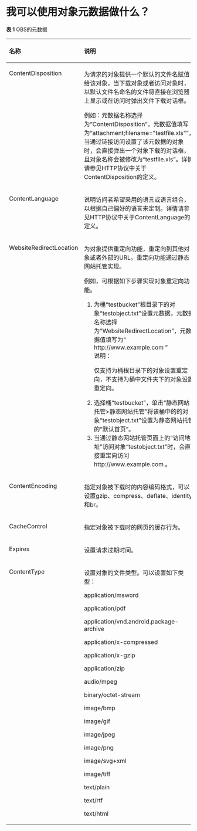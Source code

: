 # 我可以使用对象元数据做什么？<a name="obs_faq_0055"></a>

**表 1**  OBS的元数据

<a name="table72562444237"></a>
<table><thead align="left"><tr id="zh-cn_topic_0129289106_r40d16ee062c8406e9b4bfa133383394b"><th class="cellrowborder" valign="top" width="34.589999999999996%" id="mcps1.2.3.1.1"><p id="zh-cn_topic_0129289106_a5bcb1f27f2e6434482cec614651aa348"><a name="zh-cn_topic_0129289106_a5bcb1f27f2e6434482cec614651aa348"></a><a name="zh-cn_topic_0129289106_a5bcb1f27f2e6434482cec614651aa348"></a>名称</p>
</th>
<th class="cellrowborder" valign="top" width="65.41%" id="mcps1.2.3.1.2"><p id="zh-cn_topic_0129289106_a1298648fc238467db505e62d55dce601"><a name="zh-cn_topic_0129289106_a1298648fc238467db505e62d55dce601"></a><a name="zh-cn_topic_0129289106_a1298648fc238467db505e62d55dce601"></a>说明</p>
</th>
</tr>
</thead>
<tbody><tr id="zh-cn_topic_0129289106_raeaa496cd5104fc7993613258270efa7"><td class="cellrowborder" valign="top" width="34.589999999999996%" headers="mcps1.2.3.1.1 "><p id="zh-cn_topic_0129289106_a0372510a577b45d3bd87af2da191354b"><a name="zh-cn_topic_0129289106_a0372510a577b45d3bd87af2da191354b"></a><a name="zh-cn_topic_0129289106_a0372510a577b45d3bd87af2da191354b"></a>ContentDisposition</p>
</td>
<td class="cellrowborder" valign="top" width="65.41%" headers="mcps1.2.3.1.2 "><p id="zh-cn_topic_0129289106_ad2074dcb13754e11b486bc520171189d"><a name="zh-cn_topic_0129289106_ad2074dcb13754e11b486bc520171189d"></a><a name="zh-cn_topic_0129289106_ad2074dcb13754e11b486bc520171189d"></a>为请求的对象提供一个默认的文件名赋值给该对象，当下载对象或者访问对象时，以默认文件名命名的文件将直接在浏览器上显示或在访问时弹出文件下载对话框。</p>
<p id="zh-cn_topic_0129289106_ac05b69907c674bcab5c4494f2ebb3afe"><a name="zh-cn_topic_0129289106_ac05b69907c674bcab5c4494f2ebb3afe"></a><a name="zh-cn_topic_0129289106_ac05b69907c674bcab5c4494f2ebb3afe"></a>例如：元数据名称选择为“ContentDisposition”，元数据值填写为“attachment;filename="testfile.xls"”，当通过链接访问设置了该元数据的对象时，会直接弹出一个对象下载的对话框，且对象名称会被修改为“testfile.xls”。详情请参见HTTP协议中关于ContentDisposition的定义。</p>
</td>
</tr>
<tr id="zh-cn_topic_0129289106_r01c36a4b317a461293129ce020122bbe"><td class="cellrowborder" valign="top" width="34.589999999999996%" headers="mcps1.2.3.1.1 "><p id="zh-cn_topic_0129289106_zh-cn_topic_0047496338_p746994151941"><a name="zh-cn_topic_0129289106_zh-cn_topic_0047496338_p746994151941"></a><a name="zh-cn_topic_0129289106_zh-cn_topic_0047496338_p746994151941"></a>ContentLanguage</p>
</td>
<td class="cellrowborder" valign="top" width="65.41%" headers="mcps1.2.3.1.2 "><p id="zh-cn_topic_0129289106_p1366173895810"><a name="zh-cn_topic_0129289106_p1366173895810"></a><a name="zh-cn_topic_0129289106_p1366173895810"></a>说明访问者希望采用的语言或语言组合，以根据自己偏好的语言来定制。详情请参见HTTP协议中关于ContentLanguage的定义。</p>
</td>
</tr>
<tr id="zh-cn_topic_0129289106_r168517bc0acb475fb3e6f23add45cf70"><td class="cellrowborder" valign="top" width="34.589999999999996%" headers="mcps1.2.3.1.1 "><p id="zh-cn_topic_0129289106_a4aa323a101b640fe87e364b6212b51ce"><a name="zh-cn_topic_0129289106_a4aa323a101b640fe87e364b6212b51ce"></a><a name="zh-cn_topic_0129289106_a4aa323a101b640fe87e364b6212b51ce"></a>WebsiteRedirectLocation</p>
</td>
<td class="cellrowborder" valign="top" width="65.41%" headers="mcps1.2.3.1.2 "><p id="zh-cn_topic_0129289106_zh-cn_topic_0047496338_p297677011524"><a name="zh-cn_topic_0129289106_zh-cn_topic_0047496338_p297677011524"></a><a name="zh-cn_topic_0129289106_zh-cn_topic_0047496338_p297677011524"></a>为对象提供重定向功能，重定向到其他对象或者外部的URL。重定向功能通过静态网站托管实现。</p>
<p id="zh-cn_topic_0129289106_p293004410328"><a name="zh-cn_topic_0129289106_p293004410328"></a><a name="zh-cn_topic_0129289106_p293004410328"></a>例如，可根据如下步骤实现对象重定向功能。</p>
<a name="zh-cn_topic_0129289106_ol64035022103214"></a><a name="zh-cn_topic_0129289106_ol64035022103214"></a><ol id="zh-cn_topic_0129289106_ol64035022103214"><li>为桶“testbucket”根目录下的对象“testobject.txt”设置元数据，元数据名称选择为“WebsiteRedirectLocation”，元数据值填写为“ http://www.example.com ”<div class="note" id="zh-cn_topic_0129289106_note66951730103627"><a name="zh-cn_topic_0129289106_note66951730103627"></a><a name="zh-cn_topic_0129289106_note66951730103627"></a><span class="notetitle"> 说明： </span><div class="notebody"><p id="zh-cn_topic_0129289106_p65694662103627"><a name="zh-cn_topic_0129289106_p65694662103627"></a><a name="zh-cn_topic_0129289106_p65694662103627"></a>仅支持为桶根目录下的对象设置重定向，不支持为桶中文件夹下的对象设置重定向。</p>
</div></div>
</li><li>选择桶“testbucket”，单击“静态网站托管&gt;静态网站托管”将该桶中的的对象“testobject.txt”设置为静态网站托管的“默认首页”。</li><li>当通过静态网站托管页面上的“访问地址”访问对象“testobject.txt”时，会直接重定向访问 http://www.example.com 。</li></ol>
</td>
</tr>
<tr id="zh-cn_topic_0129289106_row1693347131513"><td class="cellrowborder" valign="top" width="34.589999999999996%" headers="mcps1.2.3.1.1 "><p id="zh-cn_topic_0129289106_p98743519161"><a name="zh-cn_topic_0129289106_p98743519161"></a><a name="zh-cn_topic_0129289106_p98743519161"></a>ContentEncoding</p>
</td>
<td class="cellrowborder" valign="top" width="65.41%" headers="mcps1.2.3.1.2 "><p id="zh-cn_topic_0129289106_p9875125141613"><a name="zh-cn_topic_0129289106_p9875125141613"></a><a name="zh-cn_topic_0129289106_p9875125141613"></a>指定对象被下载时的内容编码格式，可以设置gzip、compress、deflate、identity和br。</p>
</td>
</tr>
<tr id="zh-cn_topic_0129289106_row16550105011519"><td class="cellrowborder" valign="top" width="34.589999999999996%" headers="mcps1.2.3.1.1 "><p id="zh-cn_topic_0129289106_p108795510169"><a name="zh-cn_topic_0129289106_p108795510169"></a><a name="zh-cn_topic_0129289106_p108795510169"></a>CacheControl</p>
</td>
<td class="cellrowborder" valign="top" width="65.41%" headers="mcps1.2.3.1.2 "><p id="zh-cn_topic_0129289106_p148809571619"><a name="zh-cn_topic_0129289106_p148809571619"></a><a name="zh-cn_topic_0129289106_p148809571619"></a>指定对象被下载时的网页的缓存行为。</p>
</td>
</tr>
<tr id="zh-cn_topic_0129289106_row8711105710150"><td class="cellrowborder" valign="top" width="34.589999999999996%" headers="mcps1.2.3.1.1 "><p id="zh-cn_topic_0129289106_p198826515166"><a name="zh-cn_topic_0129289106_p198826515166"></a><a name="zh-cn_topic_0129289106_p198826515166"></a>Expires</p>
</td>
<td class="cellrowborder" valign="top" width="65.41%" headers="mcps1.2.3.1.2 "><p id="zh-cn_topic_0129289106_p38836541617"><a name="zh-cn_topic_0129289106_p38836541617"></a><a name="zh-cn_topic_0129289106_p38836541617"></a>设置请求过期时间。</p>
</td>
</tr>
<tr id="zh-cn_topic_0129289106_row149810548157"><td class="cellrowborder" valign="top" width="34.589999999999996%" headers="mcps1.2.3.1.1 "><p id="zh-cn_topic_0129289106_p168871452165"><a name="zh-cn_topic_0129289106_p168871452165"></a><a name="zh-cn_topic_0129289106_p168871452165"></a>ContentType</p>
</td>
<td class="cellrowborder" valign="top" width="65.41%" headers="mcps1.2.3.1.2 "><p id="zh-cn_topic_0129289106_p788817518165"><a name="zh-cn_topic_0129289106_p788817518165"></a><a name="zh-cn_topic_0129289106_p788817518165"></a>设置对象的文件类型。可以设置如下类型：</p>
<p id="zh-cn_topic_0129289106_p736134802719"><a name="zh-cn_topic_0129289106_p736134802719"></a><a name="zh-cn_topic_0129289106_p736134802719"></a>application/msword</p>
<p id="zh-cn_topic_0129289106_p33634812716"><a name="zh-cn_topic_0129289106_p33634812716"></a><a name="zh-cn_topic_0129289106_p33634812716"></a>application/pdf</p>
<p id="zh-cn_topic_0129289106_p1736114842720"><a name="zh-cn_topic_0129289106_p1736114842720"></a><a name="zh-cn_topic_0129289106_p1736114842720"></a>application/vnd.android.package-archive</p>
<p id="zh-cn_topic_0129289106_p836164812273"><a name="zh-cn_topic_0129289106_p836164812273"></a><a name="zh-cn_topic_0129289106_p836164812273"></a>application/x-compressed</p>
<p id="zh-cn_topic_0129289106_p123614802715"><a name="zh-cn_topic_0129289106_p123614802715"></a><a name="zh-cn_topic_0129289106_p123614802715"></a>application/x-gzip</p>
<p id="zh-cn_topic_0129289106_p43611484276"><a name="zh-cn_topic_0129289106_p43611484276"></a><a name="zh-cn_topic_0129289106_p43611484276"></a>application/zip</p>
<p id="zh-cn_topic_0129289106_p2361848192710"><a name="zh-cn_topic_0129289106_p2361848192710"></a><a name="zh-cn_topic_0129289106_p2361848192710"></a>audio/mpeg</p>
<p id="zh-cn_topic_0129289106_p73634813276"><a name="zh-cn_topic_0129289106_p73634813276"></a><a name="zh-cn_topic_0129289106_p73634813276"></a>binary/octet-stream</p>
<p id="zh-cn_topic_0129289106_p163654852717"><a name="zh-cn_topic_0129289106_p163654852717"></a><a name="zh-cn_topic_0129289106_p163654852717"></a>image/bmp</p>
<p id="zh-cn_topic_0129289106_p1336848152710"><a name="zh-cn_topic_0129289106_p1336848152710"></a><a name="zh-cn_topic_0129289106_p1336848152710"></a>image/gif</p>
<p id="zh-cn_topic_0129289106_p03694814274"><a name="zh-cn_topic_0129289106_p03694814274"></a><a name="zh-cn_topic_0129289106_p03694814274"></a>image/jpeg</p>
<p id="zh-cn_topic_0129289106_p8366484276"><a name="zh-cn_topic_0129289106_p8366484276"></a><a name="zh-cn_topic_0129289106_p8366484276"></a>image/png</p>
<p id="zh-cn_topic_0129289106_p1536648172713"><a name="zh-cn_topic_0129289106_p1536648172713"></a><a name="zh-cn_topic_0129289106_p1536648172713"></a>image/svg+xml</p>
<p id="zh-cn_topic_0129289106_p153604811271"><a name="zh-cn_topic_0129289106_p153604811271"></a><a name="zh-cn_topic_0129289106_p153604811271"></a>image/tiff</p>
<p id="zh-cn_topic_0129289106_p12368485277"><a name="zh-cn_topic_0129289106_p12368485277"></a><a name="zh-cn_topic_0129289106_p12368485277"></a>text/plain</p>
<p id="zh-cn_topic_0129289106_p03674822712"><a name="zh-cn_topic_0129289106_p03674822712"></a><a name="zh-cn_topic_0129289106_p03674822712"></a>text/rtf</p>
<p id="zh-cn_topic_0129289106_p11107101416919"><a name="zh-cn_topic_0129289106_p11107101416919"></a><a name="zh-cn_topic_0129289106_p11107101416919"></a>text/html</p>
</td>
</tr>
</tbody>
</table>

